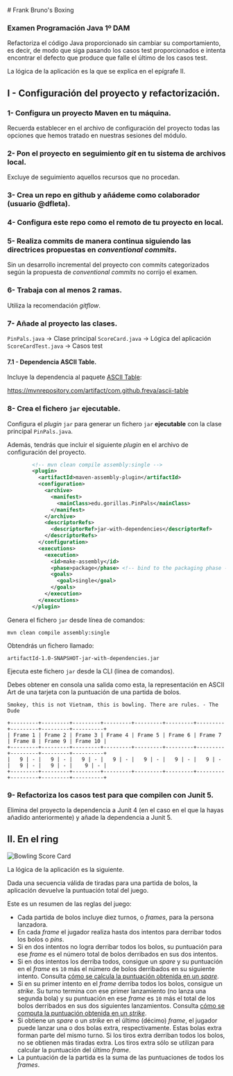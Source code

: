 
# Frank Bruno's Boxing
### Examen Programación Java 1º DAM

Refactoriza el código Java proporcionado sin cambiar su comportamiento, es decir, de modo que siga pasando los casos test proporcionados e intenta encontrar el defecto que produce que falle el último de los casos test. 

La lógica de la aplicación es la que se explica en el epígrafe II.

## I - Configuración del proyecto y refactorización.

### 1- Configura un proyecto Maven en tu máquina.

Recuerda establecer en el archivo de configuración del proyecto todas las opciones que hemos tratado en nuestras sesiones del módulo.

### 2- Pon el proyecto en seguimiento _git_ en tu sistema de archivos local.

Excluye de seguimiento aquellos recursos que no procedan.

### 3- Crea un repo en github y añádeme como colaborador (usuario @dfleta).

### 4- Configura este repo como el remoto de tu proyecto en local.

### 5- Realiza commits de manera continua siguiendo las directrices propuestas en _conventional commits_.

Sin un desarrollo incremental del proyecto con commits categorizados según la propuesta de _conventional commits_ no corrijo el examen.

### 6- Trabaja con al menos 2 ramas.

Utiliza la recomendación _gitflow_.

### 7- Añade al proyecto las clases.

`PinPals.java` -> Clase principal
`ScoreCard.java` -> Lógica del aplicación
`ScoreCardTest.java` -> Casos test

#### 7.1 - Dependencia ASCII Table.

Incluye la dependencia al paquete [ASCII Table](https://mvnrepository.com/artifact/com.github.freva/ascii-table):

https://mvnrepository.com/artifact/com.github.freva/ascii-table

### 8- Crea el fichero `jar` ejecutable.

Configura el _plugin_ `jar` para generar un fichero `jar` **ejecutable** con la clase principal `PinPals.java`.

Además, tendrás que incluir el siguiente _plugin_ en el archivo de configuración del proyecto.

```xml
        <!-- mvn clean compile assembly:single -->
        <plugin>
          <artifactId>maven-assembly-plugin</artifactId>
          <configuration>
            <archive>
              <manifest>
                <mainClass>edu.gorillas.PinPals</mainClass>
              </manifest>
            </archive>
            <descriptorRefs>
              <descriptorRef>jar-with-dependencies</descriptorRef>
            </descriptorRefs>
          </configuration>
          <executions>
            <execution>
              <id>make-assembly</id>
              <phase>package</phase> <!-- bind to the packaging phase -->
              <goals>
                <goal>single</goal>
              </goals>
            </execution>
          </executions>
        </plugin>
```

Genera el fichero `jar` desde línea de comandos:

`mvn clean compile assembly:single`

Obtendrás un fichero llamado:

`artifactId-1.0-SNAPSHOT-jar-with-dependencies.jar`

Ejecuta este fichero `jar` desde la CLI (línea de comandos).

Debes obtener en consola una salida como esta, la representación en ASCII Art de una tarjeta con la puntuación de una partida de bolos.

```
Smokey, this is not Vietnam, this is bowling. There are rules. - The Dude

+---------+---------+---------+---------+---------+---------+---------+---------+---------+----------+
| Frame 1 | Frame 2 | Frame 3 | Frame 4 | Frame 5 | Frame 6 | Frame 7 | Frame 8 | Frame 9 | Frame 10 |
+---------+---------+---------+---------+---------+---------+---------+---------+---------+----------+
|   9 | - |   9 | - |   9 | - |   9 | - |   9 | - |   9 | - |   9 | - |   9 | - |   9 | - |    9 | - |
+---------+---------+---------+---------+---------+---------+---------+---------+---------+----------+
```

### 9- Refactoriza los casos test para que compilen con Junit 5.

Elimina del proyecto la dependencia a Junit 4 (en el caso en el que la hayas añadido anteriormente) y añade la dependencia a Junit 5.





## II. En el ring

![Bowling Score Card](./doc/scoreCard.png)

La lógica de la aplicación es la siguiente.

Dada una secuencia válida de tiradas para una partida de bolos, la aplicación devuelve la puntuación total del juego. 

Este es un resumen de las reglas del juego:

- Cada partida de bolos incluye diez turnos, o _frames_, para la persona lanzadora.
- En cada _frame_ el jugador realiza hasta dos intentos para derribar todos los bolos o _pins_.
- Si en dos intentos no logra derribar todos los bolos, su puntuación para ese _frame_ es el número total de bolos derribados en sus dos intentos.
- Si en dos intentos los derriba todos, consigue un _spare_ y su puntuación en el _frame_ es `10` más el número de bolos derribados en su siguiente intento. Consulta [cómo se calcula la puntuación obtenida en un _spare_](https://es.wikipedia.org/wiki/Spare).
- Si en su primer intento en el _frame_ derriba todos los bolos, consigue un _strike_. Su turno termina con ese primer lanzamiento (no lanza una segunda bola) y su puntuación en ese _frame_ es `10` más el total de los bolos derribados en sus dos siguientes lanzamientos. Consulta [cómo se computa la puntuación obtenida en un _strike_](https://es.wikipedia.org/wiki/Strike_(bowling)).
- Si obtiene un _spare_ o un _strike_ en el último (décimo) _frame_, el jugador puede lanzar una o dos bolas extra, respectivamente. Estas bolas extra forman parte del mismo turno. Si los tiros extra derriban todos los bolos, no se obtienen más tiradas extra. Los tiros extra sólo se utilizan para calcular la puntuación del último _frame_.
- La puntuación de la partida es la suma de las puntuaciones de todos los _frames_.
